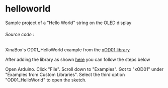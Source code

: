# helloworld
Sample project of a "Hello World" string on the OLED display

###### Source code :

XinaBox's OD01_HelloWorld example from the [xOD01 library](https://github.com/xinabox/xOD01)

After adding the library as shown [here](https://github.com/xinabox/xOD01) you can follow the steps below

Open Arduino. Click "File". Scroll down to "Examples". Got to "xOD01" under "Examples from Custom Libraries". Select the third option "OD01_HelloWorld" to open the sketch.




